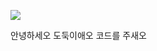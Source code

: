 ![](https://camo.githubusercontent.com/d346a02dd761c48af220be13afc0d77bdc6d5134f8244bb63bbc4e34b1d585fb/68747470733a2f2f74696d672e68756d6f72756e69762e636f6d2f7468756d625f63726f705f726573697a652e7068703f75726c3d687474703a2f2f646f776e2e68756d6f72756e69762e636f6d2f687769706172616d6262732f646174612f706473776169742f615f773230323836303030315f376439363261613636613436643533663163663839653064306531373739306436333734333931352e6a70673f53495a453d35303078333833)

안녕하세오 도둑이애오 코드를 주새오
